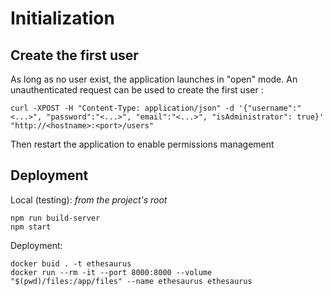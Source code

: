 


# Initialization

## Create the first user

As long as no user exist, the application launches in "open" mode. An unauthenticated request can be used to create the first user : 

```
curl -XPOST -H "Content-Type: application/json" -d '{"username":"<...>", "password":"<...>", "email":"<...>", "isAdministrator": true}' "http://<hostname>:<port>/users"
```

Then restart the application to enable permissions management

## Deployment

Local (testing): *from the project's root*

    npm run build-server
    npm start

Deployment: 

    docker buid . -t ethesaurus
    docker run --rm -it --port 8000:8000 --volume "$(pwd)/files:/app/files" --name ethesaurus ethesaurus
